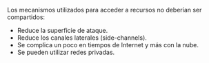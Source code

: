 Los mecanismos utilizados para acceder a recursos no deberían ser compartidos:

- Reduce la superficie de ataque.
- Reduce los canales laterales (side-channels).
- Se complica un poco en tiempos de Internet y más con la nube.
- Se pueden utilizar redes privadas.
